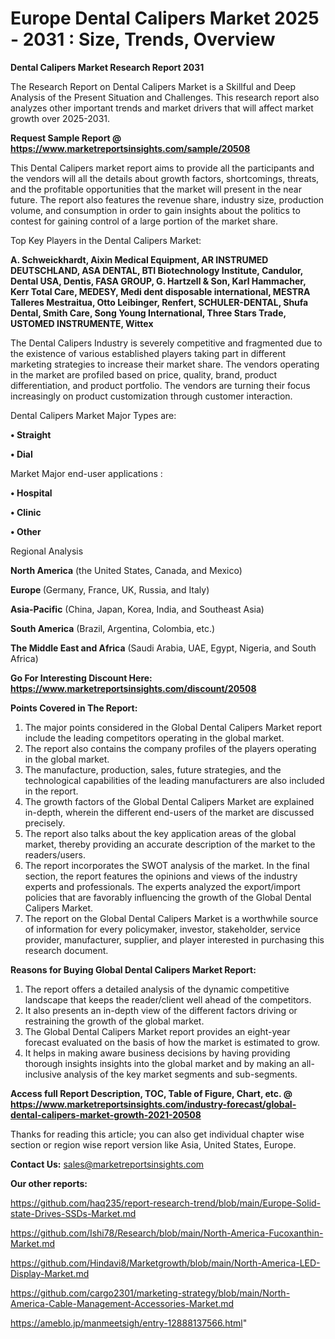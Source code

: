 # Europe Dental Calipers Market 2025 - 2031 : Size, Trends, Overview

<strong>Dental Calipers Market Research Report 2031</strong>

The Research Report on Dental Calipers Market is a Skillful and Deep Analysis of the Present Situation and Challenges. This research report also analyzes other important trends and market drivers that will affect market growth over 2025-2031.

<strong>Request Sample Report @ <a href=https://www.marketreportsinsights.com/sample/20508>https://www.marketreportsinsights.com/sample/20508</a></strong>

This Dental Calipers market report aims to provide all the participants and the vendors will all the details about growth factors, shortcomings, threats, and the profitable opportunities that the market will present in the near future. The report also features the revenue share, industry size, production volume, and consumption in order to gain insights about the politics to contest for gaining control of a large portion of the market share.

Top Key Players in the Dental Calipers Market:

<strong>A. Schweickhardt, Aixin Medical Equipment, AR INSTRUMED DEUTSCHLAND, ASA DENTAL, BTI Biotechnology Institute, Candulor, Dental USA, Dentis, FASA GROUP, G. Hartzell & Son, Karl Hammacher, Kerr Total Care, MEDESY, Medi dent disposable international, MESTRA Talleres Mestraitua, Otto Leibinger, Renfert, SCHULER-DENTAL, Shufa Dental, Smith Care, Song Young International, Three Stars Trade, USTOMED INSTRUMENTE, Wittex</strong>

The Dental Calipers Industry is severely competitive and fragmented due to the existence of various established players taking part in different marketing strategies to increase their market share. The vendors operating in the market are profiled based on price, quality, brand, product differentiation, and product portfolio. The vendors are turning their focus increasingly on product customization through customer interaction.

Dental Calipers Market Major Types are:

<strong>• Straight

• Dial</strong>

Market Major end-user applications :

<strong>• Hospital

• Clinic

• Other</strong>

Regional Analysis

</u><strong><b>North America</b></strong> (the United States, Canada, and Mexico)

<strong><b>Europe </b></strong>(Germany, France, UK, Russia, and Italy)

<strong><b>Asia-Pacific</b></strong> (China, Japan, Korea, India, and Southeast Asia)

<strong><b>South America</b></strong> (Brazil, Argentina, Colombia, etc.)

<strong><b>The Middle East and Africa</b></strong> (Saudi Arabia, UAE, Egypt, Nigeria, and South Africa)

<strong>Go For Interesting Discount Here: <a href=https://www.marketreportsinsights.com/discount/20508>https://www.marketreportsinsights.com/discount/20508</a></strong>

<strong>Points Covered in The Report:</strong>
<ol>
  <li>The major points considered in the Global Dental Calipers Market report include the leading competitors operating in the global market.</li>
  <li>The report also contains the company profiles of the players operating in the global market.</li>
  <li>The manufacture, production, sales, future strategies, and the technological capabilities of the leading manufacturers are also included in the report.</li>
  <li>The growth factors of the Global Dental Calipers Market are explained in-depth, wherein the different end-users of the market are discussed precisely.</li>
  <li>The report also talks about the key application areas of the global market, thereby providing an accurate description of the market to the readers/users.</li>
  <li>The report incorporates the SWOT analysis of the market. In the final section, the report features the opinions and views of the industry experts and professionals. The experts analyzed the export/import policies that are favorably influencing the growth of the Global Dental Calipers Market.</li>
  <li>The report on the Global Dental Calipers Market is a worthwhile source of information for every policymaker, investor, stakeholder, service provider, manufacturer, supplier, and player interested in purchasing this research document.</li>
</ol>
<strong>Reasons for Buying Global Dental Calipers Market Report:</strong>

<ol>
  <li>The report offers a detailed analysis of the dynamic competitive landscape that keeps the reader/client well ahead of the competitors.</li>
  <li>It also presents an in-depth view of the different factors driving or restraining the growth of the global market.</li>
  <li>The Global Dental Calipers Market report provides an eight-year forecast evaluated on the basis of how the market is estimated to grow.</li>
  <li>It helps in making aware business decisions by having providing thorough insights insights into the global market and by making an all-inclusive analysis of the key market segments and sub-segments.</li>
</ol>
<strong>Access full Report Description, TOC, Table of Figure, Chart, etc. @ <a href=https://www.marketreportsinsights.com/industry-forecast/global-dental-calipers-market-growth-2021-20508>https://www.marketreportsinsights.com/industry-forecast/global-dental-calipers-market-growth-2021-20508</a></strong>


Thanks for reading this article; you can also get individual chapter wise section or region wise report version like Asia, United States, Europe.

<strong>Contact Us:</strong>
sales@marketreportsinsights.com

<strong>Our other reports:</strong>

<a href=https://github.com/haq235/report-research-trend/blob/main/Europe-Solid-state-Drives-SSDs-Market.md>https://github.com/haq235/report-research-trend/blob/main/Europe-Solid-state-Drives-SSDs-Market.md</a>

<a href=https://github.com/Ishi78/Research/blob/main/North-America-Fucoxanthin-Market.md>https://github.com/Ishi78/Research/blob/main/North-America-Fucoxanthin-Market.md</a>

<a href=https://github.com/Hindavi8/Marketgrowth/blob/main/North-America-LED-Display-Market.md>https://github.com/Hindavi8/Marketgrowth/blob/main/North-America-LED-Display-Market.md</a>

<a href=https://github.com/cargo2301/marketing-strategy/blob/main/North-America-Cable-Management-Accessories-Market.md>https://github.com/cargo2301/marketing-strategy/blob/main/North-America-Cable-Management-Accessories-Market.md</a>

<a href=https://ameblo.jp/manmeetsigh/entry-12888137566.html>https://ameblo.jp/manmeetsigh/entry-12888137566.html</a>"
